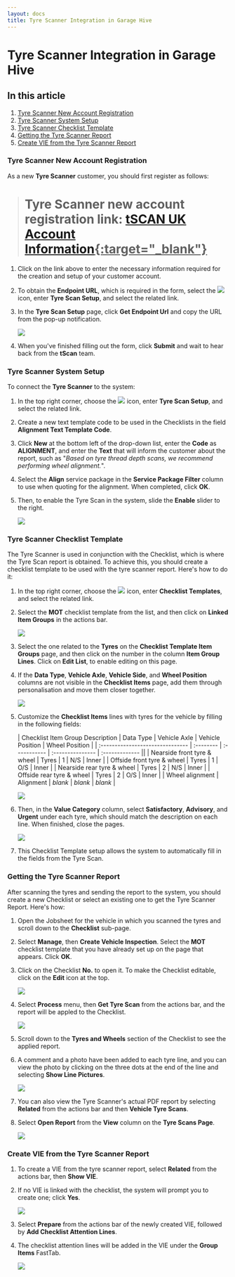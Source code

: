 ```yaml
---
layout: docs
title: Tyre Scanner Integration in Garage Hive
---
```


# Tyre Scanner Integration in Garage Hive

## In this article
1. [Tyre Scanner New Account Registration](#tyre-scanner-new-account-registration)
2. [Tyre Scanner System Setup](#tyre-scanner-system-setup)
3. [Tyre Scanner Checklist Template](#tyre-scanner-checklist-template)
4. [Getting the Tyre Scanner Report](#getting-the-tyre-scanner-report)
5. [Create VIE from the Tyre Scanner Report](#create-vie-from-the-tyre-scanner-report)

### Tyre Scanner New Account Registration
As a new **Tyre Scanner** customer, you should first register as follows:

 > # Tyre Scanner new account registration link: <ins>[tSCAN UK Account Information](https://docs.google.com/forms/d/e/1FAIpQLSfM5vv00IhOp3UTMwX0VPKpmUkvgaQle8uPVELZTlyVtbwBFw/viewform){:target="_blank"}</ins>

1. Click on the link above to enter the necessary information required for the creation and setup of your customer account.
2. To obtain the **Endpoint URL**, which is required in the form, select the ![](media/search_icon.png) icon, enter **Tyre Scan Setup**, and select the related link.
3. In the **Tyre Scan Setup** page, click **Get Endpoint Url** and copy the URL from the pop-up notification.

     ![](media/garagehive-tyre-scanner0.png)

4.  When you've finished filling out the form, click **Submit** and wait to hear back from the **tScan** team.

### Tyre Scanner System Setup
To connect the **Tyre Scanner** to the system:
1. In the top right corner, choose the ![](media/search_icon.png) icon, enter **Tyre Scan Setup**, and select the related link.
2. Create a new text template code to be used in the Checklists in the field **Alignment Text Template Code**. 
3. Click **New** at the bottom left of the drop-down list, enter the **Code** as **ALIGNMENT**, and enter the **Text** that will inform the customer about the report, such as "*Based on tyre thread depth scans, we recommend performing wheel alignment.*".
4. Select the **Align** service package in the **Service Package Filter** column to use when quoting for the alignment. When completed, click **OK**.
5. Then, to enable the Tyre Scan in the system, slide the **Enable** slider to the right.

   ![](media/garagehive-tyre-scanner1.gif)

### Tyre Scanner Checklist Template
The Tyre Scanner is used in conjunction with the Checklist, which is where the Tyre Scan report is obtained. To achieve this, you should create a checklist template to be used with the tyre scanner report. Here's how to do it:
1. In the top right corner, choose the ![](media/search_icon.png) icon, enter **Checklist Templates**, and select the related link.
2. Select the **MOT** checklist template from the list, and then click on **Linked Item Groups** in the actions bar.

   ![](media/garagehive-tyre-scanner2.gif)

3. Select the one related to the **Tyres** on the **Checklist Template Item Groups** page, and then click on the number in the column **Item Group Lines**. Click on **Edit List**, to enable editing on this page.
4. If the **Data Type**, **Vehicle Axle**, **Vehicle Side**, and **Wheel Position** columns are not visible in the **Checklist Items** page, add them through personalisation and move them closer together.

   ![](media/garagehive-tyre-scanner3.gif)

5. Customize the **Checklist Items** lines with tyres for the vehicle by filling in the following fields:

   | Checklist Item Group Description | Data Type | Vehicle Axle | Vehicle Position | Wheel Position |
   | :------------------------------- | :-------- | :----------- | :--------------- | :------------- ||
   | Nearside front tyre & wheel      | Tyres     | 1            | N/S              | Inner          |
   | Offside front tyre & wheel       | Tyres     | 1            | O/S              | Inner          |
   | Nearside rear tyre & wheel       | Tyres     | 2            | N/S              | Inner          |
   | Offside rear tyre & wheel        | Tyres     | 2            | O/S              | Inner          |
   | Wheel alignment                  | Alignment | *blank*      | *blank*          | *blank*        |

   ![](media/garagehive-tyre-scanner4.gif)

6. Then, in the **Value Category** column, select **Satisfactory**, **Advisory**, and **Urgent** under each tyre, which should match the description on each line. When finished, close the pages.

   ![](media/garagehive-tyre-scanner5.gif)

7. This Checklist Template setup allows the system to automatically fill in the fields from the Tyre Scan.

### Getting the Tyre Scanner Report
After scanning the tyres and sending the report to the system, you should create a new Checklist or select an existing one to get the Tyre Scanner Report. Here's how:
1. Open the Jobsheet for the vehicle in which you scanned the tyres and scroll down to the **Checklist** sub-page.
2. Select **Manage**, then **Create Vehicle Inspection**. Select the **MOT** checklist template that you have already set up on the page that appears. Click **OK**.
3. Click on the Checklist **No.** to open it. To make the Checklist editable, click on the **Edit** icon at the top.

   ![](media/garagehive-tyre-scanner6.gif)

4. Select **Process** menu, then **Get Tyre Scan** from the actions bar, and the report will be appled to the Checklist.

   ![](media/garagehive-tyre-scanner7.gif)

5. Scroll down to the **Tyres and Wheels** section of the Checklist to see the applied report.
6. A comment and a photo have been added to each tyre line, and you can view the photo by clicking on the three dots at the end of the line and selecting **Show Line Pictures**.

   ![](media/garagehive-tyre-scanner8.gif)

7. You can also view the Tyre Scanner's actual PDF report by selecting **Related** from the actions bar and then **Vehicle Tyre Scans**.
8. Select **Open Report** from the **View** column on the **Tyre Scans Page**.

   ![](media/garagehive-tyre-scanner9.gif)

### Create VIE from the Tyre Scanner Report
1. To create a VIE from the tyre scanner report, select **Related** from the actions bar, then **Show VIE**.
2. If no VIE is linked with the checklist, the system will prompt you to create one; click **Yes**.

   ![](media/garagehive-tyre-scanner10.gif)

3. Select **Prepare** from the actions bar of the newly created VIE, followed by **Add Checklist Attention Lines**.
4. The checklist attention lines will be added in the VIE under the **Group Items** FastTab.

   ![](media/garagehive-tyre-scanner11.gif)
